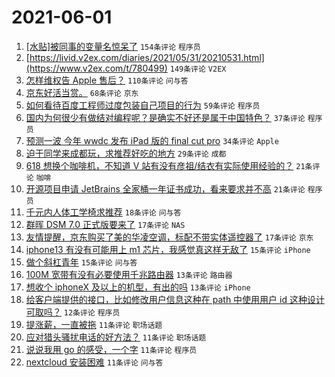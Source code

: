 # 2021-06-01

1. [[水贴]被同事的变量名惊呆了](https://www.v2ex.com/t/780515) `154条评论` `程序员`
1. [https://livid.v2ex.com/diaries/2021/05/31/20210531.html](https://www.v2ex.com/t/780499) `149条评论` `V2EX`
1. [怎样维权告 Apple 售后？](https://www.v2ex.com/t/780565) `110条评论` `问与答`
1. [京东好活当赏。](https://www.v2ex.com/t/780518) `68条评论` `京东`
1. [如何看待百度工程师过度包装自己项目的行为](https://www.v2ex.com/t/780520) `59条评论` `程序员`
1. [国内为何很少有做结对编程呢？是确实不好还是属于中国特色？](https://www.v2ex.com/t/780511) `37条评论` `程序员`
1. [预测一波 今年 wwdc 发布 iPad 版的 final cut pro](https://www.v2ex.com/t/780495) `34条评论` `Apple`
1. [迫于同学来成都玩，求推荐好吃的地方](https://www.v2ex.com/t/780615) `29条评论` `成都`
1. [618 想换个咖啡机，不知道 V 站有没有彦祖/结衣有实际使用经验的？](https://www.v2ex.com/t/780632) `21条评论` `咖啡`
1. [开源项目申请 JetBrains 全家桶一年证书成功，看来要求并不高](https://www.v2ex.com/t/780622) `21条评论` `程序员`
1. [千元内人体工学椅求推荐](https://www.v2ex.com/t/780618) `18条评论` `问与答`
1. [群晖 DSM 7.0 正式版要来了](https://www.v2ex.com/t/780659) `17条评论` `NAS`
1. [友情提醒，京东购买了美的华凌空调，标配不带实体遥控器了](https://www.v2ex.com/t/780653) `17条评论` `京东`
1. [iphone13 有没有可能用上 m1 芯片，我感觉真这样无敌了](https://www.v2ex.com/t/780670) `15条评论` `iPhone`
1. [做个斜杠青年](https://www.v2ex.com/t/780617) `15条评论` `问与答`
1. [100M 宽带有没有必要使用千兆路由器](https://www.v2ex.com/t/780627) `13条评论` `路由器`
1. [想收个 iphoneX 及以上的机型，有出的吗](https://www.v2ex.com/t/780589) `13条评论` `iPhone`
1. [给客户端提供的接口，比如修改用户信息这种在 path 中使用用户 id 这种设计可取吗？](https://www.v2ex.com/t/780623) `12条评论` `程序员`
1. [提涨薪，一直被拖](https://www.v2ex.com/t/780666) `11条评论` `职场话题`
1. [应对猎头骚扰电话的好方法？](https://www.v2ex.com/t/780606) `11条评论` `职场话题`
1. [说说我用 go 的感受，一个字](https://www.v2ex.com/t/780577) `11条评论` `程序员`
1. [nextcloud 安装困难](https://www.v2ex.com/t/780522) `11条评论` `问与答`

